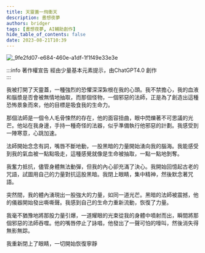 ```yaml
---
title: 天靈蓋一飛衝天
description: 晝想夜夢
authors: bridger
tags: [晝想夜夢, AI輔助創作]
hide_table_of_contents: false
date: 2023-08-21T10:39
---
```


![_9fe2fd07-e684-460e-a1df-1f1f49e33e3e](https://e.brid.pw/i/2023/08/21/hcsbxx.webp)

<!-- truncate -->

:::info 著作權宣告
經由少量基本元素提示，由ChatGPT4.0 創作  
:::

我被打開了天靈蓋，一種強烈的恐懼深深紮根在我的心頭。我不禁擔心，我的血液和腦漿是否會被無情地抽取，而那個怪物，一個邪惡的法師，正是為了創造出這種恐怖景象而來，他的目標是吸食我的生命力。

那個法師是一個令人毛骨悚然的存在，他的面容扭曲，眼中閃爍著不可思議的光芒。他站在我身邊，手持一種奇怪的法器，似乎準備執行他邪惡的計劃。我感受到一陣寒意，心跳加速。

法師開始念念有詞，嘴唇不斷地動，一股黑暗的力量開始湧向我的腦海。我能感受到我的氣血被一點點吸走，這種感覺就像是生命被抽取，一點一點地剝奪。

我奮力抵抗，儘管身體無法動彈，但我的內心卻充滿了決心。我開始回憶起古老的咒語，試圖用自己的力量對抗這股黑暗。我閉上眼睛，集中精神，然後默念著咒語。

突然間，我的體內湧現出一股強大的力量，如同一道光芒。黑暗的法師被震撼，他的儀器開始發出嘶嘶聲。我感到自己的生命力重新流動，恢復了力量。

我毫不猶豫地將那股力量引爆，一道耀眼的光束從我的身體中噴射而出，瞬間將那個邪惡的法師吞噬。他的嘴唇停止了詠唱，他發出了一聲可怕的嚎叫，然後消失得無影無踪。

我重新閉上了眼睛，一切開始恢復寧靜